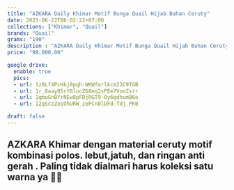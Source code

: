 ```yaml
---
title: "AZKARA Daily Khimar Motif Bunga Quail Hijab Bahan Ceruty"
date: 2023-06-22T06:02:22+07:00
collections: ["Khimar", "Quail"]
brands: "Quail"
grams: "190"
description : "AZKARA Daily Khimar Motif Bunga Quail Hijab Bahan Ceruty"
price: "98,000.00"

google_drive:
  enable: true
  pics:
  - url: 1z8Lf4PcHkj0pqh-WKWforlkcmI3C9TGB
  - url: 1r_8aay05rY8locZ68eq2sPEe7VooZxrr
  - url: 1qmuGnBYrNEw8pFDjRGT9-Oy6qdhumB6o
  - url: 12qSczZosOhURW_zePCn8lDFd-fdj_PK0

draft: false
---
```


AZKARA
Khimar dengan material ceruty  motif kombinasi polos. lebut,jatuh, dan ringan anti gerah . Paling tidak dialmari harus koleksi satu warna ya 🤭😍
---    
 


